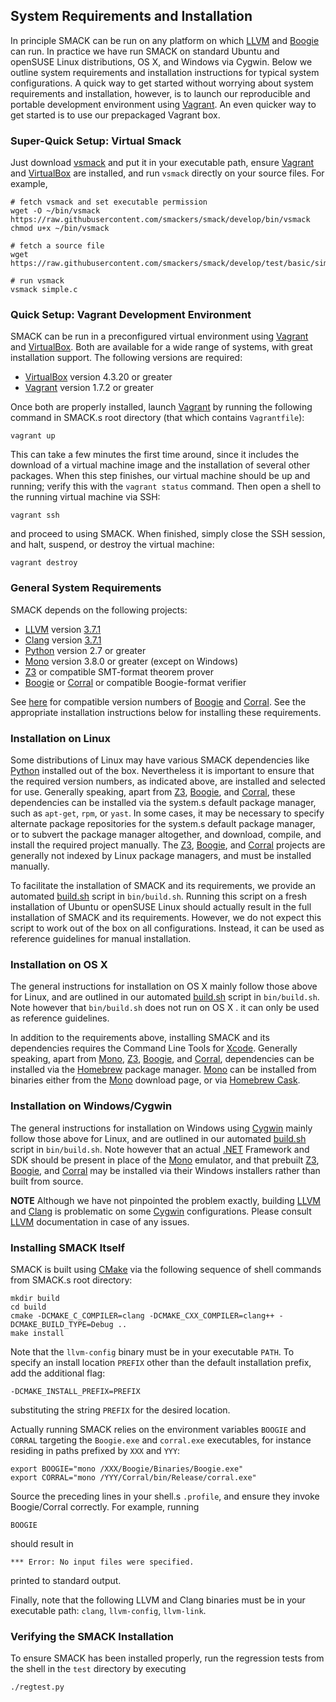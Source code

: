 ## System Requirements and Installation


In principle SMACK can be run on any platform on which [LLVM][] and [Boogie][]
can run. In practice we have run SMACK on standard Ubuntu and openSUSE Linux
distributions, OS X, and Windows via Cygwin. Below we outline system
requirements and installation instructions for typical system configurations.
A quick way to get started without worrying about system requirements and
installation, however, is to launch our reproducible and portable development
environment using [Vagrant][]. An even quicker way to get started is to use
our prepackaged Vagrant box.

### Super-Quick Setup: Virtual Smack

Just download [vsmack](bin/vsmack) and put it in your executable path, ensure
[Vagrant][] and [VirtualBox][] are installed, and run `vsmack` directly on
your source files. For example,
````Shell
# fetch vsmack and set executable permission
wget -O ~/bin/vsmack https://raw.githubusercontent.com/smackers/smack/develop/bin/vsmack
chmod u+x ~/bin/vsmack

# fetch a source file
wget https://raw.githubusercontent.com/smackers/smack/develop/test/basic/simple.c

# run vsmack
vsmack simple.c
````

### Quick Setup: Vagrant Development Environment

SMACK can be run in a preconfigured virtual environment using [Vagrant][] and
[VirtualBox][]. Both are available for a wide range of systems, with great
installation support. The following versions are required:

* [VirtualBox][] version 4.3.20 or greater
* [Vagrant][] version 1.7.2 or greater

Once both are properly installed, launch [Vagrant][] by running the following
command in SMACK.s root directory (that which contains `Vagrantfile`):
````Shell
vagrant up
````
This can take a few minutes the first time around, since it includes the
download of a virtual machine image and the installation of several other
packages. When this step finishes, our virtual machine should be up and
running; verify this with the `vagrant status` command. Then open a shell to
the running virtual machine via SSH:
````Shell
vagrant ssh
````
and proceed to using SMACK. When finished, simply close the SSH
session, and halt, suspend, or destroy the virtual machine:
````Shell
vagrant destroy
````

### General System Requirements

SMACK depends on the following projects:

* [LLVM][] version [3.7.1][LLVM-3.7.1]
* [Clang][] version [3.7.1][Clang-3.7.1]
* [Python][] version 2.7 or greater
* [Mono][] version 3.8.0 or greater (except on Windows)
* [Z3][] or compatible SMT-format theorem prover
* [Boogie][] or [Corral][] or compatible Boogie-format verifier

See [here](https://github.com/smackers/smack/blob/master/bin/versions) for
compatible version numbers of [Boogie][] and [Corral][]. See the appropriate
installation instructions below for installing these requirements.

### Installation on Linux

Some distributions of Linux may have various SMACK dependencies like [Python][]
installed out of the box. Nevertheless it is important to ensure that the
required version numbers, as indicated above, are installed and selected for
use. Generally speaking, apart from [Z3][], [Boogie][], and [Corral][], these
dependencies can be installed via the system.s default package manager, such as
`apt-get`, `rpm`, or `yast`. In some cases, it may be necessary to specify
alternate package repositories for the system.s default package manager, or to
subvert the package manager altogether, and download, compile, and install the
required project manually. The [Z3][], [Boogie][], and [Corral][] projects are
generally not indexed by Linux package managers, and must be installed manually.

To facilitate the installation of SMACK and its requirements, we provide an
automated [build.sh][] script in `bin/build.sh`. Running this script on a fresh
installation of Ubuntu or openSUSE Linux should actually result in the full
installation of SMACK and its requirements. However, we do not expect this
script to work out of the box on all configurations. Instead, it can be used as
reference guidelines for manual installation.

### Installation on OS X

The general instructions for installation on OS X mainly follow those above for
Linux, and are outlined in our automated [build.sh][] script in `bin/build.sh`.
Note however that `bin/build.sh` does not run on OS X . it can only be used as
reference guidelines.

In addition to the requirements above, installing SMACK and its dependencies
requires the Command Line Tools for [Xcode][]. Generally speaking, apart from
[Mono][], [Z3][], [Boogie][], and [Corral][], dependencies can be installed via
the [Homebrew][] package manager. [Mono][] can be installed from binaries
either from the [Mono][] download page, or via [Homebrew Cask][].

### Installation on Windows/Cygwin

The general instructions for installation on Windows using [Cygwin][] mainly
follow those above for Linux, and are outlined in our automated [build.sh][]
script in `bin/build.sh`. Note however that an actual [.NET][] Framework and
SDK should be present in place of the [Mono][] emulator, and that prebuilt
[Z3][], [Boogie][], and [Corral][] may be installed via their Windows
installers rather than built from source.

**NOTE** Although we have not pinpointed the problem exactly, building [LLVM][]
and [Clang][] is problematic on some [Cygwin][] configurations. Please consult
[LLVM][] documentation in case of any issues.

### Installing SMACK Itself

SMACK is built using [CMake][] via the following sequence of shell commands
from SMACK.s root directory:
````Shell
mkdir build
cd build
cmake -DCMAKE_C_COMPILER=clang -DCMAKE_CXX_COMPILER=clang++ -DCMAKE_BUILD_TYPE=Debug ..
make install
````
Note that the `llvm-config` binary must be in your executable `PATH`.
To specify an install location `PREFIX` other than the default installation
prefix, add the additional flag:
````Shell
-DCMAKE_INSTALL_PREFIX=PREFIX
````
substituting the string `PREFIX` for the desired location.

Actually running SMACK relies on the environment variables `BOOGIE` and
`CORRAL` targeting the `Boogie.exe` and `corral.exe` executables, for instance
residing in paths prefixed by `XXX` and `YYY`:
````Shell
export BOOGIE="mono /XXX/Boogie/Binaries/Boogie.exe"
export CORRAL="mono /YYY/Corral/bin/Release/corral.exe"
````
Source the preceding lines in your shell.s `.profile`, and ensure they invoke
Boogie/Corral correctly. For example, running
````Shell
BOOGIE
````
should result in
````
*** Error: No input files were specified.
````
printed to standard output.

Finally, note that the following LLVM and Clang binaries must be in your
executable path: `clang`, `llvm-config`, `llvm-link`.

### Verifying the SMACK Installation

To ensure SMACK has been installed properly, run the regression tests from the
shell in the `test` directory by executing
````Shell
./regtest.py
````

[Vagrant]: https://www.vagrantup.com
[VirtualBox]: https://www.virtualbox.org
[CMake]: http://www.cmake.org
[Python]: http://www.python.org
[LLVM]: http://llvm.org
[LLVM-3.7.1]: http://llvm.org/releases/download.html#3.7.1
[Clang]: http://clang.llvm.org
[Clang-3.7.1]: http://llvm.org/releases/download.html#3.7.1
[Boogie]: https://github.com/boogie-org/boogie
[Corral]: https://corral.codeplex.com/
[Z3]: http://z3.codeplex.com/
[Mono]: http://www.mono-project.com/
[Cygwin]: https://www.cygwin.com
[.NET]: https://msdn.microsoft.com/en-us/vstudio/aa496123.aspx
[build.sh]: https://github.com/smackers/smack/blob/master/bin/build.sh
[Xcode]: https://developer.apple.com/xcode/
[Homebrew]: http://brew.sh/
[Homebrew Cask]: http://caskroom.io
